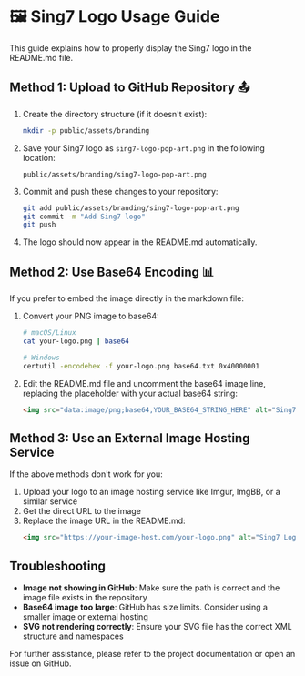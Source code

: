 # 🖼️ Sing7 Logo Usage Guide

This guide explains how to properly display the Sing7 logo in the README.md file.

## Method 1: Upload to GitHub Repository 📤

1. Create the directory structure (if it doesn't exist):
   ```bash
   mkdir -p public/assets/branding
   ```

2. Save your Sing7 logo as `sing7-logo-pop-art.png` in the following location:
   ```
   public/assets/branding/sing7-logo-pop-art.png
   ```

3. Commit and push these changes to your repository:
   ```bash
   git add public/assets/branding/sing7-logo-pop-art.png
   git commit -m "Add Sing7 logo"
   git push
   ```

4. The logo should now appear in the README.md automatically.

## Method 2: Use Base64 Encoding 📊

If you prefer to embed the image directly in the markdown file:

1. Convert your PNG image to base64:
   ```bash
   # macOS/Linux
   cat your-logo.png | base64
   
   # Windows
   certutil -encodehex -f your-logo.png base64.txt 0x40000001
   ```

2. Edit the README.md file and uncomment the base64 image line, replacing the placeholder with your actual base64 string:
   ```markdown
   <img src="data:image/png;base64,YOUR_BASE64_STRING_HERE" alt="Sing7 Logo" width="500"/>
   ```

## Method 3: Use an External Image Hosting Service

If the above methods don't work for you:

1. Upload your logo to an image hosting service like Imgur, ImgBB, or a similar service
2. Get the direct URL to the image
3. Replace the image URL in the README.md:
   ```markdown
   <img src="https://your-image-host.com/your-logo.png" alt="Sing7 Logo" width="500"/>
   ```

## Troubleshooting

- **Image not showing in GitHub**: Make sure the path is correct and the image file exists in the repository
- **Base64 image too large**: GitHub has size limits. Consider using a smaller image or external hosting
- **SVG not rendering correctly**: Ensure your SVG file has the correct XML structure and namespaces

For further assistance, please refer to the project documentation or open an issue on GitHub. 